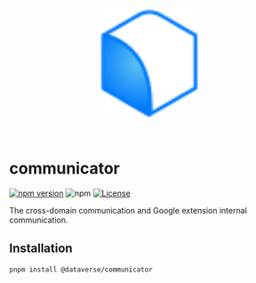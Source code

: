 <br/>
<p align="center">
<a href=" " target="_blank">
<img src="https://github.com/dataverse-os/dataverse-connector/raw/main/logo.svg" width="180" alt="Dataverse logo">
</a >
</p >
<br/>

# communicator

[![npm version](https://img.shields.io/npm/v/@dataverse/communicator.svg)](https://www.npmjs.com/package/@dataverse/communicator)
![npm](https://img.shields.io/npm/dw/@dataverse/communicator)
[![License](https://img.shields.io/npm/l/@dataverse/communicator.svg)](https://github.com/dataverse-os/communicator/blob/main/LICENSE.md)

The cross-domain communication and Google extension internal communication.

## Installation

```bash
pnpm install @dataverse/communicator
```
